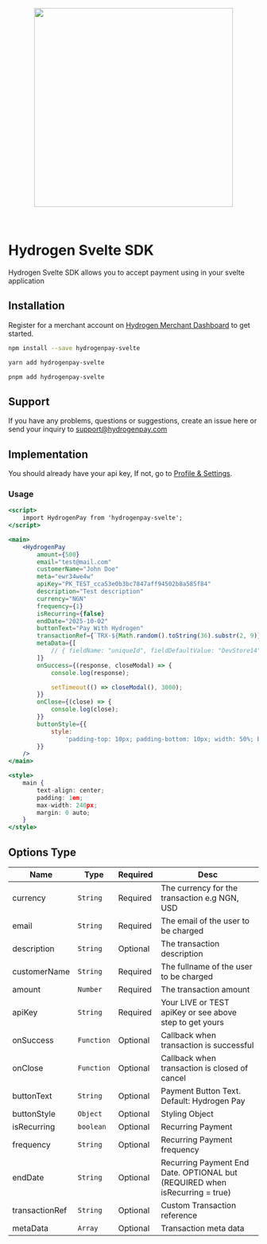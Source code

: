 <p align="center">
<img width="400" valign="top" src="https://hydrogenshared.blob.core.windows.net/shared/hydrogen-logo.png" data-canonical-src="https://hydrogenshared.blob.core.windows.net/shared/hydrogen-logo.png" style="max-width:100%; ">
</p>
<br/>

# Hydrogen Svelte SDK

Hydrogen Svelte SDK allows you to accept payment using in your svelte application

## Installation

Register for a merchant account on [Hydrogen Merchant Dashboard](https://dashboard.hydrogenpay.com) to get started.

```bash
npm install --save hydrogenpay-svelte
```

```bash
yarn add hydrogenpay-svelte
```

```bash
pnpm add hydrogenpay-svelte
```

## Support

If you have any problems, questions or suggestions, create an issue here or send your inquiry to support@hydrogenpay.com

## Implementation

You should already have your api key, If not, go to [Profile & Settings](https://dashboard.hydrogenpay.com).

### Usage 

```jsx
<script>
	import HydrogenPay from 'hydrogenpay-svelte';
</script>

<main>
	<HydrogenPay
		amount={500}
		email="test@mail.com"
		customerName="John Doe"
		meta="ewr34we4w"
		apiKey="PK_TEST_cca53e0b3bc7847aff94502b8a585f84"
		description="Test description"
		currency="NGN"
		frequency={1}
		isRecurring={false}
		endDate="2025-10-02"
		buttonText="Pay With Hydrogen"
		transactionRef={`TRX-${Math.random().toString(36).substr(2, 9)}`}
		metaData={[
			// { fieldName: "uniqueId", fieldDefaultValue: "DevStore14", fieldKey: "uniqueId", fieldType: 1 },
		]}
		onSuccess={(response, closeModal) => {
			console.log(response);

			setTimeout(() => closeModal(), 3000);
		}}
		onClose={(close) => {
			console.log(close);
		}}
		buttonStyle={{
			style:
				'padding-top: 10px; padding-bottom: 10px; width: 50%; border-radius: 8px; color: #000; font-size: 10px',
		}}
	/>
</main>

<style>
	main {
		text-align: center;
		padding: 1em;
		max-width: 240px;
		margin: 0 auto;
	}
</style>
```

## Options Type

| Name         | Type       | Required | Desc                                                                        |
| ------------ | ---------- | -------- | --------------------------------------------------------------------------- |
| currency     | `String`   | Required | The currency for the transaction e.g NGN, USD                               |
| email        | `String`   | Required | The email of the user to be charged                                         |
| description  | `String`   | Optional | The transaction description                                                 |
| customerName | `String`   | Required | The fullname of the user to be charged                                      |
| amount       | `Number`   | Required | The transaction amount                                                      |
| apiKey       | `String`   | Required | Your LIVE or TEST apiKey or see above step to get yours                                   |
| onSuccess    | `Function` | Optional | Callback when transaction is successful                                     |
| onClose      | `Function` | Optional | Callback when transaction is closed of cancel                               |
| buttonText   | `String`   | Optional | Payment Button Text. Default: Hydrogen Pay                                  |
| buttonStyle  | `Object`   | Optional | Styling Object                                                   |
| isRecurring  | `boolean`  | Optional | Recurring Payment                                                           |
| frequency    | `String`   | Optional | Recurring Payment frequency                                                 |
| endDate      | `String`   | Optional | Recurring Payment End Date. OPTIONAL but (REQUIRED when isRecurring = true) |
| transactionRef      | `String`   | Optional | Custom Transaction reference |
| metaData      | `Array`   | Optional | Transaction meta data |